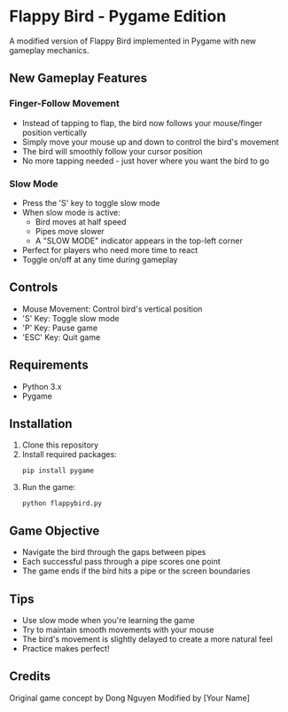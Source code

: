 # Flappy Bird - Pygame Edition

A modified version of Flappy Bird implemented in Pygame with new gameplay mechanics.

## New Gameplay Features

### Finger-Follow Movement
- Instead of tapping to flap, the bird now follows your mouse/finger position vertically
- Simply move your mouse up and down to control the bird's movement
- The bird will smoothly follow your cursor position
- No more tapping needed - just hover where you want the bird to go

### Slow Mode
- Press the 'S' key to toggle slow mode
- When slow mode is active:
  - Bird moves at half speed
  - Pipes move slower
  - A "SLOW MODE" indicator appears in the top-left corner
- Perfect for players who need more time to react
- Toggle on/off at any time during gameplay

## Controls
- Mouse Movement: Control bird's vertical position
- 'S' Key: Toggle slow mode
- 'P' Key: Pause game
- 'ESC' Key: Quit game

## Requirements
- Python 3.x
- Pygame

## Installation
1. Clone this repository
2. Install required packages:
   ```
   pip install pygame
   ```
3. Run the game:
   ```
   python flappybird.py
   ```

## Game Objective
- Navigate the bird through the gaps between pipes
- Each successful pass through a pipe scores one point
- The game ends if the bird hits a pipe or the screen boundaries

## Tips
- Use slow mode when you're learning the game
- Try to maintain smooth movements with your mouse
- The bird's movement is slightly delayed to create a more natural feel
- Practice makes perfect!

## Credits
Original game concept by Dong Nguyen
Modified by [Your Name]
